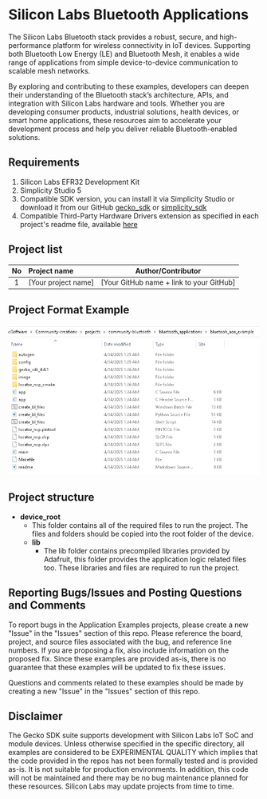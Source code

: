 # Silicon Labs Bluetooth Applications #

The Silicon Labs Bluetooth stack provides a robust, secure, and high-performance platform for wireless connectivity in IoT devices. Supporting both Bluetooth Low Energy (LE) and Bluetooth Mesh, it enables a wide range of applications from simple device-to-device communication to scalable mesh networks.

By exploring and contributing to these examples, developers can deepen their understanding of the Bluetooth stack’s architecture, APIs, and integration with Silicon Labs hardware and tools. Whether you are developing consumer products, industrial solutions, health devices, or smart home applications, these resources aim to accelerate your development process and help you deliver reliable Bluetooth-enabled solutions.

## Requirements ##

1. Silicon Labs EFR32 Development Kit
2. Simplicity Studio 5
3. Compatible SDK version, you can install it via Simplicity Studio or download it from our GitHub [gecko_sdk](https://github.com/SiliconLabs/gecko_sdk) or [simplicity_sdk](https://github.com/SiliconLabs/simplicity_sdk)
4. Compatible Third-Party Hardware Drivers extension as specified in each project's readme file, available [here](https://github.com/SiliconLabs/third_party_hw_drivers_extension)

## Project list ##

| No | Project name | Author/Contributor |
|:--:|:-------------|:---------------:|
| 1  |[Your project name] | [Your GitHub name + link to your GitHub] |

## Project Format Example ##

![Project Format](../../../resources/project_format.png)

## Project structure ##

* **device_root**
  * This folder contains all of the required files to run the project. The files and folders should be copied into the root folder of the device.
  * **lib**
    * The lib folder contains precompiled libraries provided by Adafruit, this folder provides the application logic related files too. These libraries and files are required to run the project.

## Reporting Bugs/Issues and Posting Questions and Comments ##

To report bugs in the Application Examples projects, please create a new "Issue" in the "Issues" section of this repo. Please reference the board, project, and source files associated with the bug, and reference line numbers. If you are proposing a fix, also include information on the proposed fix. Since these examples are provided as-is, there is no guarantee that these examples will be updated to fix these issues.

Questions and comments related to these examples should be made by creating a new "Issue" in the "Issues" section of this repo.

## Disclaimer ##

The Gecko SDK suite supports development with Silicon Labs IoT SoC and module devices. Unless otherwise specified in the specific directory, all examples are considered to be EXPERIMENTAL QUALITY which implies that the code provided in the repos has not been formally tested and is provided as-is. It is not suitable for production environments. In addition, this code will not be maintained and there may be no bug maintenance planned for these resources. Silicon Labs may update projects from time to time.
